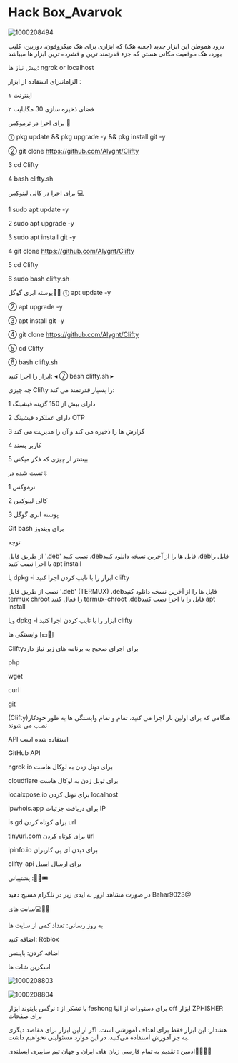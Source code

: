 # Hack Box_Avarvok


![1000208494](https://github.com/MRAvarvokiranshare/Clifty_Avarvok/assets/146922434/0e0d4189-9e6b-40f4-ad3b-271528ae8cdf)






درود هموطن این ابزار جدید (جعبه هک) که ابزاری برای هک میکروفون، دوربین، کلیپ بورد، هک موقعیت مکانی هستن که جزء قدرتمند ترین و فشرده ترین ابزار ها میباشد 

پیش نیاز ها: ngrok or localhost 




الزاماتبرای استفاده از ابزار :


۱ اینترنت


۲ فضای ذخیره سازی 30 مگابایت




برای اجرا در ترموکس 📱

⓵ pkg update && pkg upgrade -y && pkg install git -y

② git clone https://github.com/Alygnt/Clifty

3 cd Clifty

4 bash clifty.sh


برای اجرا  در کالی لینوکس 💻

1 sudo apt update -y

2 sudo apt upgrade -y

3 sudo apt install git -y

4 git clone  https://github.com/Alygnt/Clifty

5 cd Clifty

6 sudo bash clifty.sh




پوسته ابری گوگل🛜🈁
⓵ apt update -y

② apt upgrade -y

③ apt install git -y

④ git clone https://github.com/Alygnt/Clifty

⑤ cd Clifty

⑥ bash clifty.sh




ابزار را اجرا کنید:
◂  ⑦ bash clifty.sh  ▸




چه چیزی Clifty را بسیار قدرتمند می کند:

1 دارای بیش از 150 گزینه فیشینگ

2 دارای عملکرد فیشینگ OTP

3 گزارش ها را ذخیره می کند و آن را مدیریت می کند

4 کاربر پسند

5 بیشتر از چیزی که فکر میکنی



تست شده در⇩

1 ترموکس

2 کالی لینوکس

3 پوسته ابری گوگل

Git bash برای ویندوز



توجه


از طریق فایل '.deb' نصب کنید
.debفایل ها را از آخرین نسخه دانلود کنید
.debفایل را با اجرا نصب کنید
apt install <your path to deb file>


یا
dpkg -i <your path to deb file>
ابزار را با تایپ کردن اجرا کنید
clifty


نصب از طریق فایل '.deb' (TERMUX)
.debفایل ها را از آخرین نسخه دانلود کنید
termux chroot را فعال کنید
termux-chroot
.debفایل را با اجرا نصب کنید
apt install <your path to deb file>


ویا
dpkg -i <your path to deb file>
ابزار را با تایپ کردن اجرا کنید clifty



وابستگی ها [💶🔐]


Cliftyبرای اجرای صحیح به برنامه های زیر نیاز دارد 

php

wget

curl

git





(Clifty)هنگامی که برای اولین بار اجرا می کنید، تمام و تمام وابستگی ها به طور خودکار نصب می شوند 

API استفاده شده است

GitHub API

ngrok.io برای تونل زدن به لوکال هاست

cloudflare برای تونل زدن به لوکال هاست

localxpose.io برای تونل کردن localhost

ipwhois.app برای دریافت جزئیات IP

is.gd برای کوتاه کردن url

tinyurl.com برای کوتاه کردن url

ipinfo.io برای دیدن آی پی کاربران

clifty-api برای ارسال ایمیل






پشتیبانی :👩‍💻🎟️

در صورت مشاهد ارور به ایدی زیر در تلگرام مسیج دهید Bahar9023@




سایت های💻👩‍💻

به روز رسانی: تعداد کمی از سایت ها

اضافه کنید: Roblox

اضافه کردن: بایننس






اسکرین شات ها

![1000208803](https://github.com/MRAvarvokiranshare/Clifty_Avarvok/assets/146922434/fd2c43ce-fcf8-4f16-b807-1108a36d913e)


![1000208804](https://github.com/MRAvarvokiranshare/Clifty_Avarvok/assets/146922434/c5de2763-d11b-419d-8c23-d6b38e74c275) 


با تشکر از :
 نرگس پایتوند ابزار feshong برای دستورات 
از الیا off ابزار ZPHISHER برای صفحات





هشدار:
این ابزار فقط برای اهداف آموزشی است. اگر از این ابزار برای مقاصد دیگری به جز آموزش استفاده می‌کنید، در این موارد مسئولیتی نخواهیم داشت.


ادمین :
تقدیم به تمام فارسی زبان های ایران و جهان 
تیم سایبری ایسلندی👩‍💻🌐🔐
